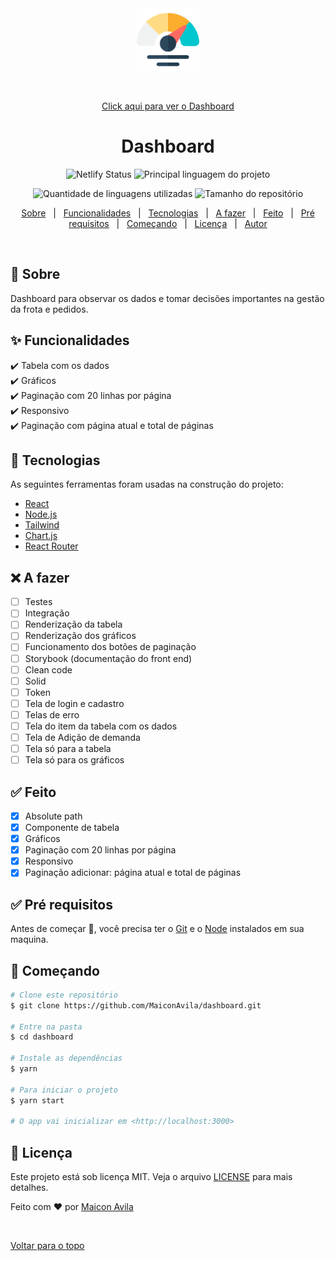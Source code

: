 <div align="center" id="top"> 
  <img src="./public/assets/dashboard.png" alt="Ícone de Dashboard" style="width:100px;"/>

  &#xa0;

  <a href="https://dashboard.netlify.com">Click aqui para ver o Dashboard</a>
</div>

<h1 align="center">Dashboard</h1>

<p align="center">
  <img alt="Netlify Status" src="https://api.netlify.com/api/v1/badges/1fc860ea-9f71-4e77-a336-025271861e12/deploy-status">
  <img alt="Principal linguagem do projeto" src="https://img.shields.io/github/languages/top/MaiconAvila/dashboard?color=56BEB8">
</p>
<p align="center">
  <img alt="Quantidade de linguagens utilizadas" src="https://img.shields.io/github/languages/count/MaiconAvila/dashboard?color=56BEB8">
  <img alt="Tamanho do repositório" src="https://img.shields.io/github/repo-size/MaiconAvila/dashboard?color=56BEB8">
</p>

<!-- Status -->

<!-- <h4 align="center"> 
	🚧  Dashboard 🚀 Em construção...  🚧
</h4> 

<hr> -->

<p align="center">
  <a href="#dart-sobre">Sobre</a> &#xa0; | &#xa0; 
  <a href="#sparkles-funcionalidades">Funcionalidades</a> &#xa0; | &#xa0;
  <a href="#rocket-tecnologias">Tecnologias</a> &#xa0; | &#xa0;
  <a href="#x-A-fazer">A fazer</a> &#xa0; | &#xa0;
  <a href="#white_check_mark-Feito">Feito</a> &#xa0; | &#xa0;
  <a href="#white_check_mark-pré-requisitos">Pré requisitos</a> &#xa0; | &#xa0;
  <a href="#checkered_flag-começando">Começando</a> &#xa0; | &#xa0;
  <a href="#memo-licença">Licença</a> &#xa0; | &#xa0;
  <a href="https://github.com/MaiconAvila" target="_blank">Autor</a>
</p>

<br>

## :dart: Sobre ##

Dashboard para observar os dados e tomar decisões importantes na gestão da frota e pedidos.

## :sparkles: Funcionalidades ##

:heavy_check_mark: Tabela com os dados\
:heavy_check_mark: Gráficos\
:heavy_check_mark: Paginação com 20 linhas por página\
:heavy_check_mark: Responsivo\
:heavy_check_mark: Paginação com página atual e total de páginas

## :rocket: Tecnologias ##

As seguintes ferramentas foram usadas na construção do projeto:

- [React](https://pt-br.reactjs.org/)
- [Node.js](https://nodejs.org/en/)
- [Tailwind](https://tailwindcss.com/)
- [Chart.js](https://www.chartjs.org/docs/latest/)
- [React Router](https://reactrouter.com/en/v6.3.0/getting-started/overview)

## :x: A fazer ##
- [ ]  Testes
  - [ ]  Integração
  - [ ]  Renderização da tabela
  - [ ]  Renderização dos gráficos
  - [ ]  Funcionamento dos botões de paginação
- [ ]  Storybook (documentação do front end)
- [ ]  Clean code
- [ ]  Solid
- [ ]  Token
- [ ]  Tela de login e cadastro
- [ ]  Telas de erro
- [ ]  Tela do item da tabela com os dados
- [ ]  Tela de Adição de demanda
- [ ]  Tela só para a tabela
- [ ]  Tela só para os gráficos

## :white_check_mark: Feito ##
- [x]  Absolute path
- [x]  Componente de tabela
- [x]  Gráficos
- [x]  Paginação com 20 linhas por página
- [x]  Responsivo
- [x]  Paginação adicionar: página atual e total de páginas

## :white_check_mark: Pré requisitos ##

Antes de começar :checkered_flag:, você precisa ter o [Git](https://git-scm.com) e o [Node](https://nodejs.org/en/) instalados em sua maquina.

## :checkered_flag: Começando ##

```bash
# Clone este repositório
$ git clone https://github.com/MaiconAvila/dashboard.git

# Entre na pasta
$ cd dashboard

# Instale as dependências
$ yarn

# Para iniciar o projeto
$ yarn start

# O app vai inicializar em <http://localhost:3000>
```

## :memo: Licença ##

Este projeto está sob licença MIT. Veja o arquivo [LICENSE](LICENSE.md) para mais detalhes.


Feito com :heart: por <a href="https://github.com/MaiconAvila" target="_blank">Maicon Avila</a>

&#xa0;

<a href="#top">Voltar para o topo</a>
